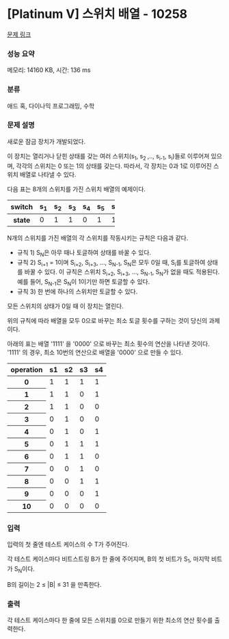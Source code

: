 # [Platinum V] 스위치 배열 - 10258 

[문제 링크](https://www.acmicpc.net/problem/10258) 

### 성능 요약

메모리: 14160 KB, 시간: 136 ms

### 분류

애드 혹, 다이나믹 프로그래밍, 수학

### 문제 설명

<p>새로운 잠금 장치가 개발되었다.</p>

<p>이 장치는 열리거나 닫힌 상태를 갖는 여러 스위치(s<sub>1</sub>, s<sub>2 </sub>,.., s<sub>i-1</sub>, s<sub>i</sub>)들로 이루어져 있으며, 각각의 스위치는 0 또는 1의 상태를 갖는다. 따라서, 각 장치는 0과 1로 이루어진 스위치 배열로 나타낼 수 있다.</p>

<p>다음 표는 8개의 스위치를 가진 스위치 배열의 예제이다.</p>

<table class="table table-bordered" style="width:50%">
	<thead>
		<tr>
			<th>switch</th>
			<th>s<sub>1</sub></th>
			<th>s<sub>2</sub></th>
			<th>s<sub>3</sub></th>
			<th>s<sub>4</sub></th>
			<th>s<sub>5</sub></th>
			<th>s<sub>6</sub></th>
			<th>s<sub>7</sub></th>
			<th>s<sub>8</sub></th>
		</tr>
	</thead>
	<tbody>
		<tr>
			<th>state</th>
			<td>0</td>
			<td>1</td>
			<td>1</td>
			<td>0</td>
			<td>1</td>
			<td>1</td>
			<td>0</td>
			<td>0</td>
		</tr>
	</tbody>
</table>

<p>N개의 스위치를 가진 배열의 각 스위치를 작동시키는 규칙은 다음과 같다.</p>

<ul>
	<li>규칙 1) S<sub>N</sub>은 아무 때나 토글하여 상태를 바꿀 수 있다.</li>
	<li>규칙 2) S<sub>i+1</sub> = 1이며 S<sub>i+2</sub>, S<sub>i+3</sub>, ..., S<sub>N-1</sub>, S<sub>N</sub>은 모두 0일 때, S<sub>i</sub>를 토글하여 상태를 바꿀 수 있다. 이 규칙은 스위치 S<sub>i+2</sub>, S<sub>i+3</sub>, ..., S<sub>N-1</sub>, S<sub>N</sub>가 없을 때도 적용된다. 예를 들어, S<sub>N-1</sub>은 S<sub>N</sub>이 1이기만 하면 토글할 수 있다.</li>
	<li>규칙 3) 한 번에 하나의 스위치만 토글할 수 있다.</li>
</ul>

<p>모든 스위치의 상태가 0일 때 이 장치는 열린다.</p>

<p>위의 규칙에 따라 배열을 모두 0으로 바꾸는 최소 토글 횟수를 구하는 것이 당신의 과제이다.</p>

<p>아래의 표는 배열 '1111' 을 '0000' 으로 바꾸는 최소 횟수의 연산을 나타낸 것이다. '1111' 의 경우, 최소 10번의 연산으로 배열을 '0000' 으로 만들 수 있다.</p>

<table class="table table-bordered" style="width:50%">
	<thead>
		<tr>
			<th>operation</th>
			<th>s1</th>
			<th>s2</th>
			<th>s3</th>
			<th>s4</th>
		</tr>
	</thead>
	<tbody>
		<tr>
			<th>0</th>
			<td>1</td>
			<td>1</td>
			<td>1</td>
			<td>1</td>
		</tr>
		<tr>
			<th>1</th>
			<td>1</td>
			<td>1</td>
			<td>0</td>
			<td>1</td>
		</tr>
		<tr>
			<th>2</th>
			<td>1</td>
			<td>1</td>
			<td>0</td>
			<td>0</td>
		</tr>
		<tr>
			<th>3</th>
			<td>0</td>
			<td>1</td>
			<td>0</td>
			<td>0</td>
		</tr>
		<tr>
			<th>4</th>
			<td>0</td>
			<td>1</td>
			<td>0</td>
			<td>1</td>
		</tr>
		<tr>
			<th>5</th>
			<td>0</td>
			<td>1</td>
			<td>1</td>
			<td>1</td>
		</tr>
		<tr>
			<th>6</th>
			<td>0</td>
			<td>1</td>
			<td>1</td>
			<td>0</td>
		</tr>
		<tr>
			<th>7</th>
			<td>0</td>
			<td>0</td>
			<td>1</td>
			<td>0</td>
		</tr>
		<tr>
			<th>8</th>
			<td>0</td>
			<td>0</td>
			<td>1</td>
			<td>1</td>
		</tr>
		<tr>
			<th>9</th>
			<td>0</td>
			<td>0</td>
			<td>0</td>
			<td>1</td>
		</tr>
		<tr>
			<th>10</th>
			<td>0</td>
			<td>0</td>
			<td>0</td>
			<td>0</td>
		</tr>
	</tbody>
</table>

### 입력 

 <p>입력의 첫 줄엔 테스트 케이스의 수 T가 주어진다.</p>

<p>각 테스트 케이스마다 비트스트링 B가 한 줄에 주어지며, B의 첫 비트가 S<sub>1</sub>, 마지막 비트가 S<sub>N</sub>이다.</p>

<p>B의 길이는 2 ≤ |B| ≤ 31 을 만족한다.</p>

### 출력 

 <p>각 테스트 케이스마다 한 줄에 모든 스위치를 0으로 만들기 위한 최소의 연산 횟수를 출력한다.</p>

